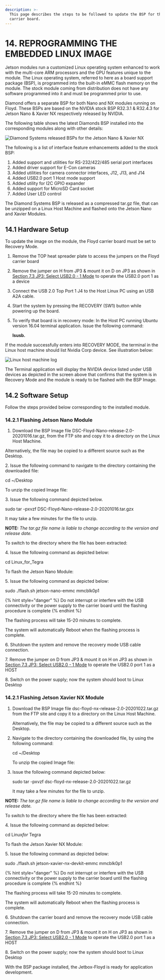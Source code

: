 ```yaml
---
description: >-
  This page describes the steps to be followed to update the BSP for the Floyd
  carrier board.
---
```


# 14.	REPROGRAMMING THE EMBEDDED LINUX IMAGE

Jetson modules run a customized Linux operating system enhanced to work with the multi-core ARM processors and the GPU features unique to the module. The Linux operating system, referred to here as a board support package (BSP), is programmed into the built-in eMMC flash memory on the module. The stock module coming from distribution does not have any software programmed into it and must be programmed prior to use.

Diamond offers a separate BSP for both Nano and NX modules running on Floyd. These BSPs are based on the NVIDIA stock BSP R32.3.1 & R32.4.3 for Jetson Nano & Xavier NX respectively released by NVIDIA.&#x20;

The following table shows the latest Diamonds BSP installed into the corresponding modules along with other details:

![Diamond Systems released BSPs for the Jetson Nano & Xavier NX](broken-reference)

The following is a list of interface feature enhancements added to the stock BSP:

1. Added support and utilities for RS-232/422/485 serial port interfaces
2. Added driver support for E-Con cameras
3. Added utilities for camera connector interfaces, J12, J13, and J14
4. Added USB2.0 port 1 Host mode support
5. Added utility for I2C GPIO expander
6. Added support for MicroSD Card socket
7. Added User LED control

The Diamond Systems BSP is released as a compressed tar.gz file, that can be unzipped on a Linux Host Machine and flashed onto the Jetson Nano and Xavier Modules.

## 14.1 Hardware Setup

To update the image on the module, the Floyd carrier board must be set to Recovery Mode.

1. Remove the TOP heat spreader plate to access the jumpers on the Floyd carrier board
2. Remove the jumper on H from JP3 & mount it on D on JP3 as shown in [Section 7.3 JP3: Select USB2.0 - 1 Mode](7.-connector-and-jumper-locations.md#7-3-jp-3-select-usb-2-0-1-mode) to operate the USB2.0 port 1 as a device
3. Connect the USB 2.0 Top Port 1 J4 to the Host Linux PC using an USB A2A cable.
4. Start the system by pressing the RECOVERY (SW1) button while powering up the board.
5.  To verify that board is in recovery mode: In the Host PC running Ubuntu version 16.04 terminal application. Issue the following command:

    **lsusb.**&#x20;

If the module successfully enters into RECOVERY MODE, the terminal in the Linux host machine should list Nvidia Corp device. See illustration below:

![Linux host machine log](broken-reference)

The Terminal application will display the NVIDIA device listed under USB devices as depicted in the screen above that confirms that the system is in Recovery Mode and the module is ready to be flashed with the BSP Image.

## 14.2 Software Setup

Follow the steps provided below corresponding to the installed module.

### 14.2.1 Flashing Jetson Nano Module

1. Download the BSP Image file DSC-Floyd-Nano-release-2.0-20201016.tar.gz, from the FTP site and copy it to a directory on the Linux Host Machine.

Alternatively, the file may be copied to a different source such as the Desktop.

&#x20; 2\. Issue the following command to navigate to the directory containing the downloaded file:

cd \~/Desktop

To unzip the copied Image file:

&#x20; 3\. Issue the following command depicted below.

sudo tar -pxvzf DSC-Floyd-Nano-release-2.0-20201016.tar.gzx

It may take a few minutes for the file to unzip.

**NOTE:** _The tar.gz file name is liable to change according to the version and release date._

To switch to the directory where the file has been extracted:&#x20;

&#x20;  4\. Issue the following command as depicted below:

cd Linux\_for\_Tegra&#x20;

To flash the Jetson Nano Module:&#x20;

&#x20; 5\. Issue the following command as depicted below:

&#x20;sudo ./flash.sh jetson-nano-emmc mmcblk0p1

{% hint style="danger" %}
Do not interrupt or interfere with the USB connectivity or the power supply to the carrier board until the flashing procedure is complete
{% endhint %}

The flashing process will take 15-20 minutes to complete.&#x20;

The system will automatically Reboot when the flashing process is complete.&#x20;

&#x20; 6\. Shutdown the system and remove the recovery mode USB cable connection.

&#x20; 7\. Remove the jumper on D from JP3 & mount it on H on JP3 as shown in [Section 7.3 JP3: Select USB2.0 - 1 Mode](7.-connector-and-jumper-locations.md#7-3-jp-3-select-usb-2-0-1-mode) to operate the USB2.0 port 1 as a HOST

&#x20; 8\. Switch on the power supply; now the system should boot to Linux Desktop

### 14.2.1 Flashing Jetson Xavier NX Module

1.  Download the BSP Image file dsc-floyd-nx-release-2.0-20201022.tar.gz from the FTP site and copy it to a directory on the Linux Host Machine.

    Alternatively, the file may be copied to a different source such as the Desktop.
2.  Navigate to the directory containing the downloaded file, by using the following command:

    cd \~/Desktop

    To unzip the copied Image file:
3.  Issue the following command depicted below:

    sudo tar -pxvzf dsc-floyd-nx-release-2.0-20201022.tar.gz

    It may take a few minutes for the file to unzip.

**NOTE:** _The tar.gz file name is liable to change according to the version and release date._

To switch to the directory where the file has been extracted:&#x20;

&#x20; 4\. Issue the following command as depicted below:

cd Linu&#x78;_&#x66;or_ Tegra&#x20;

To flash the Jetson Xavier NX Module:&#x20;

&#x20; 5\. Issue the following command as depicted below:

&#x20;sudo ./flash.sh jetson-xavier-nx-devkit-emmc mmcblk0p1

{% hint style="danger" %}
Do not interrupt or interfere with the USB connectivity or the power supply to the carrier board until the flashing procedure is complete
{% endhint %}

The flashing process will take 15-20 minutes to complete.&#x20;

The system will automatically Reboot when the flashing process is complete.&#x20;

6\. Shutdown the carrier board and remove the recovery mode USB cable connection.&#x20;

&#x20; 7\. Remove the jumper on D from JP3 & mount it on H on JP3 as shown in [Section 7.3 JP3: Select USB2.0 - 1 Mode](7.-connector-and-jumper-locations.md#7-3-jp-3-select-usb-2-0-1-mode) to operate the USB2.0 port 1 as a HOST

&#x20; 8\. Switch on the power supply; now the system should boot to Linux Desktop

With the BSP package installed, the Jetbox-Floyd is ready for application development.
